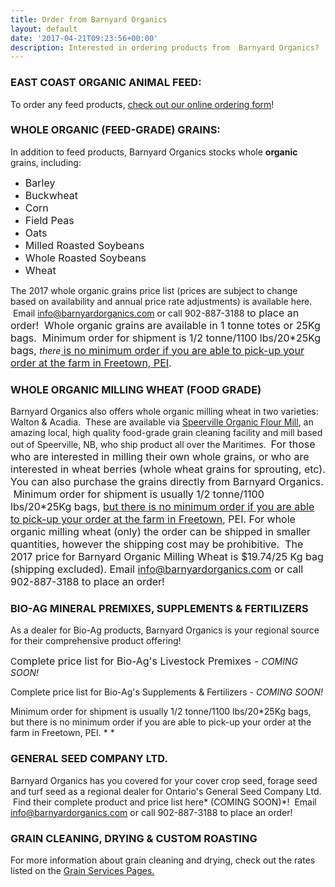 ```yaml
---
title: Order from Barnyard Organics
layout: default
date: '2017-04-21T09:23:56+00:00'
description: Interested in ordering products from  Barnyard Organics?
---
```



### EAST COAST ORGANIC ANIMAL FEED:


To order any feed products, [check out our online ordering form](https://scottgallant.github.io/barnyard-organics/order/)!


### WHOLE ORGANIC (FEED-GRADE) GRAINS:


In addition to feed products, Barnyard Organics stocks whole **organic** grains, including:
<span style="font-size: 1rem;"><ul><li><span style="font-size: 1rem;">Barley</span><br></li><li><span style="font-size: 1rem;">Buckwheat</span><br></li><li><span style="font-size: 1rem;">Corn</span><br></li><li><span style="font-size: 1rem;">Field Peas</span><br></li><li><span style="font-size: 1rem;">Oats</span><br></li><li><span style="font-size: 1rem;">Milled Roasted Soybeans</span><br></li><li><span style="font-size: 1rem;">Whole Roasted Soybeans</span><br></li><li><span style="font-size: 1rem;">Wheat</span><br></li></ul></span>




The 2017 whole organic grains price list (prices are subject to change based on availability and annual price rate adjustments) is available here.  Email [info@barnyardorganics.com](info@barnyardorganics.com) or call 902-887-3188 t<span style="font-size: 1rem;">o place an order! &nbsp;Whole organic grains are available in 1 tonne totes or 25Kg bags. &nbsp;Minimum order for shipment is 1/2 tonne/1100 lbs/20*25Kg bags,&nbsp;</span>*there*<span style="font-size: 1rem;"><u>&nbsp;is no minimum order if you are able to pick-up your order at the farm in Freetown, PEI</u>.</span>


### WHOLE ORGANIC MILLING WHEAT (FOOD GRADE)


Barnyard Organics also offers whole organic milling wheat in two varieties:   Walton & Acadia.  These are available via [Speerville Organic Flour Mill](http://www.speervilleflourmill.ca), an amazing local, high quality food-grade grain cleaning facility and mill based out of Speerville, NB, who ship product all over the Maritimes.  <span style="font-size: 1rem;">For those who are interested in milling their own whole grains, or who are interested in wheat berries (whole wheat grains for sprouting, etc). You can also purchase the grains directly from Barnyard Organics. &nbsp;</span><span style="font-size: 1rem;">Minimum order for shipment is usually 1/2 tonne/1100 lbs/20*25Kg bags, <u>but there is no minimum order if you are able to pick-up your order at the farm in Freetown</u>, PEI.  For whole organic milling wheat&nbsp;</span><span style="font-size: 1rem;">(only)&nbsp;</span><span style="font-size: 1rem;">the order can be shipped in smaller quantities, however the shipping cost may be prohibitive.</span><span style="font-size: 1rem;">&nbsp; The 2017 price for Barnyard Organic Milling Wheat is $19.74/25 Kg bag (shipping excluded).&nbsp;</span><span style="font-size: 1rem;">Email <a href="info@barnyardorganics.com">info@barnyardorganics.com</a>&nbsp;</span><span style="font-size: 1rem;">or call 902-887-3188&nbsp;</span><span style="font-size: 1rem;">to place an order!</span>


### BIO-AG MINERAL PREMIXES, SUPPLEMENTS & FERTILIZERS


As a dealer for Bio-Ag products, Barnyard Organics is your regional source for their comprehensive product offering!


C<span style="font-size: 1rem;">omplete price list for Bio-Ag's Livestock Premixes - </span>*COMING SOON!*


Complete price list for Bio-Ag's Supplements & Fertilizers - *COMING SOON!*


Minimum order for shipment is usually 1/2 tonne/1100 lbs/20*25Kg bags, but there is no minimum order if you are able to pick-up your order at the farm in Freetown, PEI. *
*


### GENERAL SEED COMPANY LTD.


Barnyard Organics has you covered for your cover crop seed, forage seed and turf seed as a regional dealer for Ontario's General Seed Company Ltd.  Find their complete product and price list here* (COMING SOON)*!  Email  [info@barnyardorganics.com](info@barnyardorganics.com) or call 902-887-3188 to place an order!


### GRAIN CLEANING, DRYING & CUSTOM ROASTING


For more information about grain cleaning and drying, check out the rates listed on the [Grain Services Pages.](https://scottgallant.github.io/barnyard-organics/services/grain-cleaning-drying)